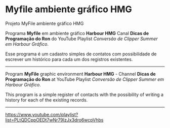 # Myfile ambiente gráfico HMG
Projeto MyFile ambiente gráfico HMG

Programa **Myfile** em ambiente gráfico **Harbour HMG** Canal **Dicas de Programação do Ron** do YouTube Playlist _Conversão de Clipper Summer em Harbour Gráfico_.

Esse programa é um cadastro simples de contatos com possibilidade de escrever um histórico para cada um dos registros existentes.

-----

Program **MyFile** graphic environment **Harbour HMG** - Channel **Dicas de Programação do Ron** at YouTube Playlist _Conversão de Clipper Summer em Harbour Gráfico_.

This program is a simple register of contacts with the possibility of writing a history for each of the existing records.

-----

https://www.youtube.com/playlist?list=PLtQDCppOEDt7wNr79IzJx3dro6wcpVhbs


